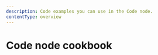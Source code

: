 ```yaml
---
description: Code examples you can use in the Code node.
contentType: overview
---
```


# Code node cookbook
